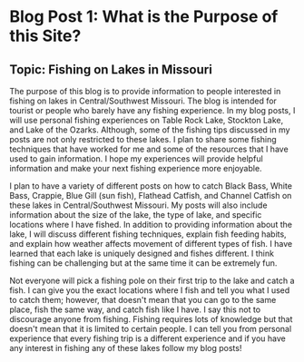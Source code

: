 # Blog Post 1: What is the Purpose of this Site?

## Topic: Fishing on Lakes in Missouri 

The purpose of this blog is to provide information to people interested in fishing on lakes in Central/Southwest Missouri. The blog is intended for tourist or people who barely have any fishing experience. In my blog posts, I will use personal fishing experiences on Table Rock Lake, Stockton Lake, and Lake of the Ozarks. Although, some of the fishing tips discussed in my posts are not only restricted to these lakes. I plan to share some fishing techniques that have worked for me and some of the resources that I have used to gain information. I hope my experiences will provide helpful information and make your next fishing experience more enjoyable.

I plan to have a variety of different posts on how to catch Black Bass, White Bass, Crappie, Blue Gill (sun fish), Flathead Catfish, and Channel Catfish on these lakes in Central/Southwest Missouri. My posts will also include information about the size of the lake, the type of lake, and specific locations where I have fished. In addition to providing information about the lake, I will discuss different fishing techniques, explain fish feeding habits, and explain how weather affects movement of different types of fish. I have learned that each lake is uniquely designed and fishes different. I think fishing can be challenging but at the same time it can be extremely fun.

Not everyone will pick a fishing pole on their first trip to the lake and catch a fish. I can give you the exact locations where I fish and tell you what I used to catch them; however, that doesn't mean that you can go to the same place, fish the same way, and catch fish like I have. I say this not to discourage anyone from fishing. Fishing requires lots of knowledge but that doesn't mean that it is limited to certain people. I can tell you from personal experience that every fishing trip is a different experience and if you have any interest in fishing any of these lakes follow my blog posts!



 
